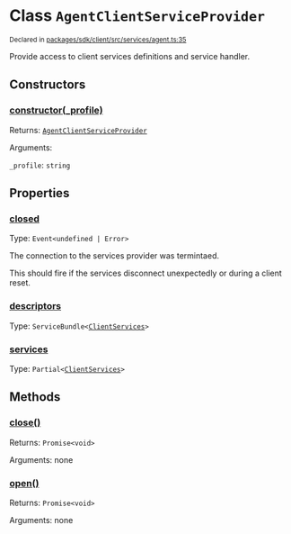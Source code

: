 # Class `AgentClientServiceProvider`
<sub>Declared in [packages/sdk/client/src/services/agent.ts:35](https://github.com/dxos/dxos/blob/29a91026f/packages/sdk/client/src/services/agent.ts#L35)</sub>


Provide access to client services definitions and service handler.

## Constructors
### [constructor(_profile)](https://github.com/dxos/dxos/blob/29a91026f/packages/sdk/client/src/services/agent.ts#L40)




Returns: <code>[AgentClientServiceProvider](/api/@dxos/client/classes/AgentClientServiceProvider)</code>

Arguments: 

`_profile`: <code>string</code>



## Properties
### [closed](https://github.com/dxos/dxos/blob/29a91026f/packages/sdk/client/src/services/agent.ts#L37)
Type: <code>Event&lt;undefined | Error&gt;</code>

The connection to the services provider was termintaed.

This should fire if the services disconnect unexpectedly or during a client reset.

### [descriptors](https://github.com/dxos/dxos/blob/29a91026f/packages/sdk/client/src/services/agent.ts#L42)
Type: <code>ServiceBundle&lt;[ClientServices](/api/@dxos/client/types/ClientServices)&gt;</code>



### [services](https://github.com/dxos/dxos/blob/29a91026f/packages/sdk/client/src/services/agent.ts#L46)
Type: <code>Partial&lt;[ClientServices](/api/@dxos/client/types/ClientServices)&gt;</code>




## Methods
### [close()](https://github.com/dxos/dxos/blob/29a91026f/packages/sdk/client/src/services/agent.ts#L62)




Returns: <code>Promise&lt;void&gt;</code>

Arguments: none




### [open()](https://github.com/dxos/dxos/blob/29a91026f/packages/sdk/client/src/services/agent.ts#L50)




Returns: <code>Promise&lt;void&gt;</code>

Arguments: none




